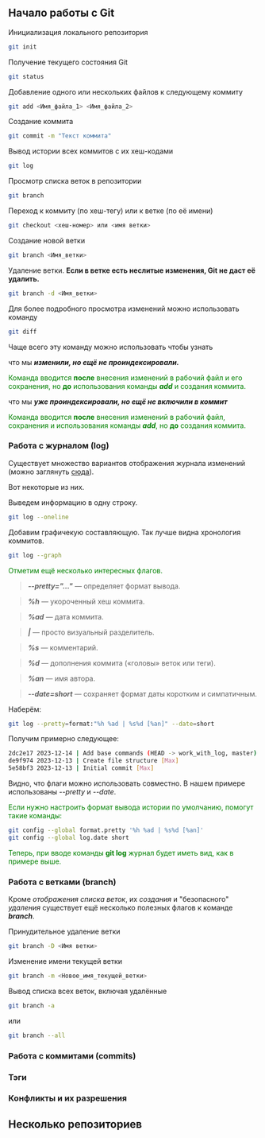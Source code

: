 ## **Начало работы с Git**
Инициализация локального репозитория
```sh
git init
```
Получение текущего состояния Git
```sh
git status
```
Добавление одного или нескольких файлов к следующему коммиту
```sh
git add <Имя_файла_1> <Имя_файла_2>
```
Создание коммита
```sh
git commit -m "Текст коммита"
```
Вывод истории всех коммитов с их хеш-кодами
```sh
git log
```
Просмотр списка веток в репозитории
```sh
git branch
```
Переход к коммиту (по хеш-тегу) или к ветке (по её имени)
```sh
git checkout <хеш-номер> или <имя ветки>
```
Создание новой ветки
```sh
git branch <Имя_ветки>
```
Удаление ветки. **Если в ветке есть неслитые изменения, Git не даст её удалить.**
```sh
git branch -d <Имя_ветки>
```
Для более подробного просмотра изменений можно использовать команду
```sh
git diff
```
Чаще всего эту команду можно использовать чтобы узнать 

что мы ***изменили, но ещё не проиндексировали.***

<font color="green">Команда вводится **после** внесения изменений в рабочий файл и его сохранения, но **до** использования команды ***add*** и создания коммита.</font>

что мы ***уже проиндексировали, но ещё не включили в коммит***

<font color="green">Команда вводится **после** внесения изменений в рабочий файл, сохранения и использования команды ***add***, но **до** создания коммита.</font>

### **Работа с журналом (log)**
Существует множество вариантов отображения журнала изменений  
(можно заглянуть [сюда](https://git-scm.com/docs/git-log "и найти много полезного, но на английском")).

Вот некоторые из них.

Выведем информацию в одну строку.
```sh
git log --oneline
```
Добавим графичекую составляющую. Так лучше видна хронология коммитов.
```sh
git log --graph
```
<font color="green">Отметим ещё несколько интересных флагов.</font>

>***--pretty="..."*** — определяет формат вывода.

>***%h*** — укороченный хеш коммита.

>***%ad*** — дата коммита.

>***|*** — просто визуальный разделитель.

>***%s*** — комментарий.

>***%d*** — дополнения коммита («головы» веток или теги).

>***%an*** — имя автора.

>***--date=short*** — сохраняет формат даты коротким и симпатичным.

Наберём:
```sh
git log --pretty=format:"%h %ad | %s%d [%an]" --date=short
```
Получим примерно следующее:
```sh
2dc2e17 2023-12-14 | Add base commands (HEAD -> work_with_log, master) [Max]
de9f974 2023-12-13 | Create file structure [Max]
5e58bf3 2023-12-13 | Initial commit [Max]
```
Видно, что флаги можно использовать совместно. В нашем примере использованы *--pretty* и *--date*.

<font color="green">Если нужно настроить формат вывода истории по умолчанию, помогут такие команды:</font>
```sh
git config --global format.pretty '%h %ad | %s%d [%an]'
git config --global log.date short
```
<font color="green">Теперь, при вводе команды **git log** журнал будет иметь вид, как в примере выше.</font>
### **Работа с ветками (branch)**
Кроме *отображения списка веток*, их *создания* и "безопасного" *удаления* существует ещё несколько полезных флагов к команде ***branch***.

Принудительное удаление ветки
```sh
git branch -D <Имя ветки>
```
Изменение имени текущей ветки
```sh
git branch -m <Новое_имя_текущей_ветки>
```
Вывод списка всех веток, включая удалённые
```sh
git branch -a
```
или
```sh
git branch --all
```
### **Работа с коммитами (commits)**

### **Тэги**

### **Конфликты и их разрешения**

## **Несколько репозиториев**
